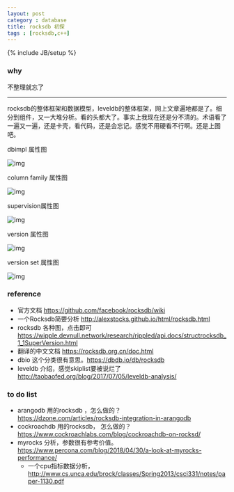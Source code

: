 ```yaml
---
layout: post
category : database
title: rocksdb 初探
tags : [rocksdb,c++]
---
```

{% include JB/setup %}

### why

不整理就忘了

---



rocksdb的整体框架和数据模型，leveldb的整体框架，网上文章遍地都是了。细分到组件，又一大堆分析。看的头都大了。事实上我现在还是分不清的。术语看了一遍又一遍，还是卡壳，看代码，还是会忘记。感觉不用硬看不行啊。还是上图吧。

dbimpl 属性图

![img](https://wipple.devnull.network/research/rippled/api.docs/classrocksdb_1_1DBImpl__coll__graph.png)







column family 属性图

![img](https://wipple.devnull.network/research/rippled/api.docs/classrocksdb_1_1ColumnFamilyData__coll__graph.png)





supervision属性图

![img](https://wipple.devnull.network/research/rippled/api.docs/structrocksdb_1_1SuperVersion__coll__graph.png)

version 属性图

![img](https://wipple.devnull.network/research/rippled/api.docs/classrocksdb_1_1Version__coll__graph.png)



version set 属性图

![img](https://wipple.devnull.network/research/rippled/api.docs/classrocksdb_1_1VersionSet__coll__graph.png)

### reference

- 官方文档 https://github.com/facebook/rocksdb/wiki
- 一个Rocksdb简要分析 http://alexstocks.github.io/html/rocksdb.html
- rocksdb 各种图，点击即可 https://wipple.devnull.network/research/rippled/api.docs/structrocksdb_1_1SuperVersion.html
- 翻译的中文文档 https://rocksdb.org.cn/doc.html
- dbio 这个分类很有意思。https://dbdb.io/db/rocksdb
- leveldb 介绍，感觉skiplist要被说烂了  http://taobaofed.org/blog/2017/07/05/leveldb-analysis/



### to do list

- arangodb 用的rocksdb ，怎么做的？ https://dzone.com/articles/rocksdb-integration-in-arangodb
- cockroachdb 用的rocksdb， 怎么做的？ https://www.cockroachlabs.com/blog/cockroachdb-on-rocksd/
- myrocks 分析，参数很有参考价值。https://www.percona.com/blog/2018/04/30/a-look-at-myrocks-performance/
  - 一个cpu指标数据分析，http://www.cs.unca.edu/brock/classes/Spring2013/csci331/notes/paper-1130.pdf


